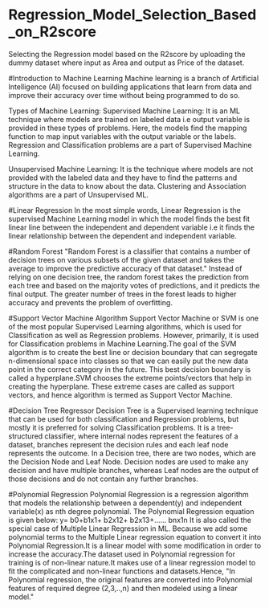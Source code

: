 # Regression_Model_Selection_Based_on_R2score
Selecting the Regression model based on the R2score by uploading the dummy dataset where input as Area and output as Price of the dataset.
 
#Introduction to Machine Learning
Machine learning is a branch of Artificial Intelligence (AI) focused on building applications that learn from data and improve their accuracy over time without being programmed to do so. 

Types of Machine Learning:
Supervised Machine Learning: It is an ML technique where models are trained on labeled data i.e output variable is provided in these types of problems. Here, the models find the mapping function to map input variables with the output variable or the labels.
Regression and Classification problems are a part of Supervised Machine Learning.

Unsupervised Machine Learning: It is the technique where models are not provided with the labeled data and they have to find the patterns and structure in the data to know about the data.
Clustering and Association algorithms are a part of Unsupervised ML.

#Linear Regression
In the most simple words, Linear Regression is the supervised Machine Learning model in which the model finds the best fit linear line between the independent and dependent variable i.e it finds the linear relationship between the dependent and independent variable.

#Random Forest
 "Random Forest is a classifier that contains a number of decision trees on various subsets of the given dataset and takes the average to improve the predictive accuracy of that dataset." Instead of relying on one decision tree, the random forest takes the prediction from each tree and based on the majority votes of predictions, and it predicts the final output.
The greater number of trees in the forest leads to higher accuracy and prevents the problem of overfitting.

#Support Vector Machine Algorithm
Support Vector Machine or SVM is one of the most popular Supervised Learning algorithms, which is used for Classification as well as Regression problems. However, primarily, it is used for Classification problems in Machine Learning.The goal of the SVM algorithm is to create the best line or decision boundary that can segregate n-dimensional space into classes so that we can easily put the new data point in the correct category in the future. This best decision boundary is called a hyperplane.SVM chooses the extreme points/vectors that help in creating the hyperplane. These extreme cases are called as support vectors, and hence algorithm is termed as Support Vector Machine. 

#Decision Tree Regressor
Decision Tree is a Supervised learning technique that can be used for both classification and Regression problems, but mostly it is preferred for solving Classification problems. It is a tree-structured classifier, where internal nodes represent the features of a dataset, branches represent the decision rules and each leaf node represents the outcome.
In a Decision tree, there are two nodes, which are the Decision Node and Leaf Node. Decision nodes are used to make any decision and have multiple branches, whereas Leaf nodes are the output of those decisions and do not contain any further branches.

#Polynomial Regression 
Polynomial Regression is a regression algorithm that models the relationship between a dependent(y) and independent variable(x) as nth degree polynomial. The Polynomial Regression equation is given below:
y= b0+b1x1+ b2x12+ b2x13+...... bnx1n
It is also called the special case of Multiple Linear Regression in ML. Because we add some polynomial terms to the Multiple Linear regression equation to convert it into Polynomial Regression.It is a linear model with some modification in order to increase the accuracy.The dataset used in Polynomial regression for training is of non-linear nature.It makes use of a linear regression model to fit the complicated and non-linear functions and datasets.Hence, "In Polynomial regression, the original features are converted into Polynomial features of required degree (2,3,..,n) and then modeled using a linear model."


